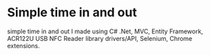 # Simple time in and out
simple time in and out I made using C# .Net, MVC, Entity Framework, ACR122U USB NFC Reader library drivers/API, Selenium, Chrome extensions.
